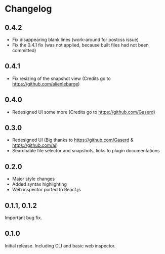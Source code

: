 # Changelog

## 0.4.2

- Fix disappearing blank lines (work-around for postcss issue)
- Fix the 0.4.1 fix (was not applied, because built files had not been committed)

## 0.4.1

- Fix resizing of the snapshot view (Credits go to https://github.com/alienlebarge)

## 0.4.0

- Redesigned UI some more (Credits go to https://github.com/Gaserd)

## 0.3.0

- Redesigned UI (Big thanks to https://github.com/Gaserd & https://github.com/ai)
- Searchable file selector and snapshots, links to plugin documentations

## 0.2.0

- Major style changes
- Added syntax highlighting
- Web inspector ported to React.js

## 0.1.1, 0.1.2

Important bug fix.

## 0.1.0

Initial release. Including CLI and basic web inspector.
